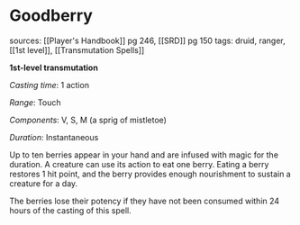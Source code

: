 # Goodberry
sources: [[Player's Handbook]] pg 246, [[SRD]] pg 150
tags: druid, ranger, [[1st level]], [[Transmutation Spells]]

**1st-level transmutation**

*Casting time*: 1 action

*Range*: Touch

*Components*: V, S, M (a sprig of mistletoe)

*Duration*: Instantaneous

Up to ten berries appear in your hand and are infused with magic for the duration. A creature can use its action to eat one berry. Eating a berry restores 1 hit point, and the berry provides enough nourishment to sustain a creature for a day.

The berries lose their potency if they have not been consumed within 24 hours of the casting of this spell.
